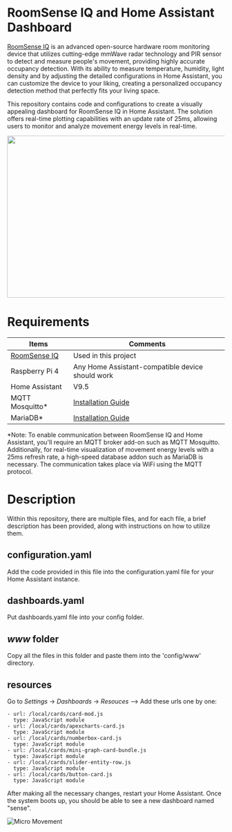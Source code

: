 # RoomSense IQ and Home Assistant Dashboard

[RoomSense IQ](https://www.roomsenselabs.com "www.roomsenselabs.com") is an advanced open-source hardware room monitoring device that utilizes cutting-edge mmWave radar technology and PIR sensor to detect and measure people's movement, providing highly accurate occupancy detection. With its ability to measure temperature, humidity, light density and by adjusting the detailed configurations in Home Assistant, you can customize the device to your liking, creating a personalized occupancy detection method that perfectly fits your living space.

This repository contains code and configurations to create a visually appealing dashboard for RoomSense IQ in Home Assistant.  The solution offers real-time plotting capabilities with an update rate of 25ms, allowing users to monitor and analyze movement energy levels in real-time.

<img src="https://drive.google.com/uc?export=view&id=1dLDwZrMXrG-qxOB9Yj37AN5snObpj3An" width="750" height="375" />


# Requirements

| Items | Comments |
| --------------- | --------------- |
| [RoomSense IQ](https://www.roomsenselabs.com "www.roomsenselabs.com") | Used in this project  |
| Raspberry Pi 4 | Any Home Assistant-compatible device should work |
| Home Assistant | V9.5 |
| MQTT Mosquitto* | [Installation Guide](https://www.youtube.com/watch?v=Xg0IR35Inow&t=1s&ab_channel=SinaMoshksar "YouTube Video")|
| MariaDB* | [Installation Guide](https://www.youtube.com/watch?v=Xg0IR35Inow&t=1s&ab_channel=SinaMoshksar "YouTube Video")|

*Note: To enable communication between RoomSense IQ and Home Assistant, you'll require an MQTT broker add-on such as MQTT Mosquitto. Additionally, for real-time visualization of movement energy levels with a 25ms refresh rate, a high-speed database addon such as MariaDB is necessary. The communication takes place via WiFi using the MQTT protocol.

# Description
Within this repository, there are multiple files, and for each file, a brief description has been provided, along with instructions on how to utilize them.

## configuration.yaml
Add the code provided in this file into the configuration.yaml file for your Home Assistant instance.

## dashboards.yaml
Put dashboards.yaml file into your config folder.

## <em>www</em> folder
Copy all the files in this folder and paste them into the 'config/www' directory.

## resources
Go to <em>Settings</em> → <em>Dashboards</em> → <em>Resouces</em> --> Add these urls one by one:

```
- url: /local/cards/card-mod.js
  type: JavaScript module
- url: /local/cards/apexcharts-card.js
  type: JavaScript module
- url: /local/cards/numberbox-card.js
  type: JavaScript module
- url: /local/cards/mini-graph-card-bundle.js
  type: JavaScript module
- url: /local/cards/slider-entity-row.js
  type: JavaScript module
- url: /local/cards/button-card.js
  type: JavaScript module
```

After making all the necessary changes, restart your Home Assistant. Once the system boots up, you should be able to see a new dashboard named "sense".

![Micro Movement](https://drive.google.com/uc?export=view&id=176vOu_IijYFLfRuvFzkdn6PsbpGUzsIT)

